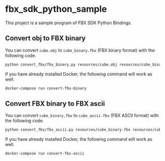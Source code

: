 # fbx_sdk_python_sample
This project is a sample program of FBX SDK Python Bindings.



## Convert obj to FBX binary

You can convert `cube.obj` to `cube_binary.fbx` (FBX binary format) with the following code.

```bash
python convert_fbx/fbx_binary.py resources/cube.obj resources/cube_binary.fbx
```

If you have already installed Docker, the following command will work as well.

```bash
docker-compose run convert-fbx-binary
```



## Convert FBX binary to FBX ascii

You can convert `cube_binary.fbx` to `cube_ascii.fbx` (FBX ASCII format) with the following code.

```bash
python convert_fbx/fbx_ascii.py resources/cube_binary.fbx resources/cube_ascii.fbx
```

If you have already installed Docker, the following command will work as well.

```bash
docker-compose run convert-fbx-ascii
```
